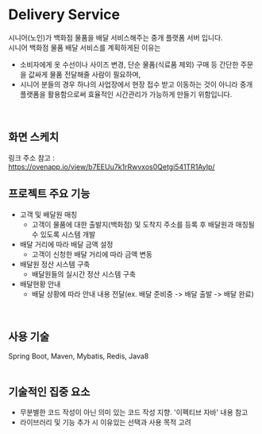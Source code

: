 # Delivery Service
시니어(노인)가 백화점 물품을 배달 서비스해주는 중개 플랫폼 서버 입니다.  
시니어 백화점 물품 배달 서비스를 계획하게된 이유는  
- 소비자에게 옷 수선이나 사이즈 변경, 단순 물품(식료품 제외) 구매 등 간단한 주문을 값싸게 물품 전달해줄 사람이 필요하며,  
- 시니어 분들의 경우 하나의 사업장에서 현장 접수 받고 이동하는 것이 아니라 중개 플랫폼을 활용함으로써 효율적인 시간관리가 가능하게 만들기 위함입니다.  
</br>  

## 화면 스케치
링크 주소 참고 : https://ovenapp.io/view/b7EEUu7k1rRwvxos0Qetgi541TR1AyIp/  


## 프로젝트 주요 기능
- 고객 및 배달원 매칭
  - 고객이 물품에 대한 출발지(백화점) 및 도착지 주소를 등록 후 배달원과 매칭될 수 있도록 시스템 개발
- 배달 거리에 따라 배달 금액 설정
  - 고객이 신청한 배달 거리에 따라 금액 변동
- 배달원 정산 시스템 구축
  - 배달원들의 실시간 정산 시스템 구축
- 배달현황 안내
  - 배달 상황에 따라 안내 내용 전달(ex. 배달 준비중 -> 배달 출발 -> 배달 완료)
</br>  

## 사용 기술
Spring Boot, Maven, Mybatis, Redis, Java8  
</br>  

## 기술적인 집중 요소
- 무분별한 코드 작성이 아닌 의미 있는 코드 작성 지향. '이펙티브 자바' 내용 참고
- 라이브러리 및 기능 추가 시 이유있는 선택과 사용 목적 고려
